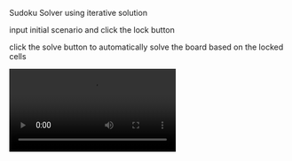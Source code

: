 Sudoku Solver using iterative solution

input initial scenario and click the lock button

click the solve button to automatically solve the board based on the locked cells

![](media/Example.mp4)